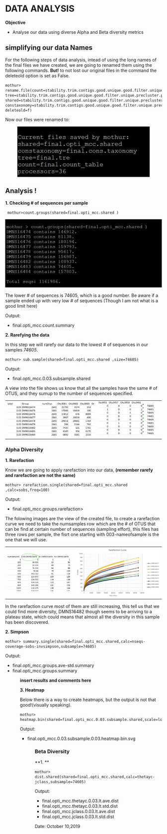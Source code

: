 # DATA ANALYSIS


**Objective**
- Analyse our data using diverse Alpha and Beta diversity metrics

## simplifying our data Names
For the following steps of data analysis, intead of using the long names of the final files we have created, we are going to renamed them using the following commands. **But!** to not lost our original files in the command the deleteold option is set as False.

    mothur> rename.file(count=stability.trim.contigs.good.unique.good.filter.unique.precluster.denovo.vsearch.pick.pick.count_table, tree=stability.trim.contigs.good.unique.good.filter.unique.precluster.pick.pick.phylip.tre, shared=stability.trim.contigs.good.unique.good.filter.unique.precluster.pick.pick.opti_mcc.shared, constaxonomy=stability.trim.contigs.good.unique.good.filter.unique.precluster.pick.pick.opti_mcc.0.03.cons.taxonomy,prefix=final, deleteold=f)

Now our files were renamed to:

<p align="center"><img src="/IMAGES/nt5_1.jpg"></p>
                                              
## Analysis !

**1. Checking # of sequences per sample**

     mothur>count.groups(shared=final.opti_mcc.shared )

<p align="center"><img src="/IMAGES/nt5_2.jpg"></p>

The lower # of sequences is 74605, which is a good number. Be aware if a sample ended up with very low # of sequences (Though I am not what is a good limit here)

Output:
<ul>
  <li>final.opti_mcc.count.summary</li>
</ul>
 
 **2. Rarefying the data**

In this step we will rarefy our data to the lowest # of sequences in our samples *74605*.
 
    mothur> sub.sample(shared=final.opti_mcc.shared ,size=74605)
 
 Output:
 
 <ul><li>final.opti_mcc.0.03.subsample.shared</li></ul>
 
A view into the file shows us know that all the samples have the same # of OTUS, and they sumup to the number of sequences specified.
 
 <table align="center">
    <td><img src="/IMAGES/nt5_3.jpg"></td>
    <td><img src="/IMAGES/nt5_4.jpg"><td>
 </table>
  
### Alpha Diversity

**1. Rarefaction**
  
Know we are going to apply rarefaction into our data, **(remember rarefy and rarefaction are not the same)**
  
    mothur> rarefaction.single(shared=final.opti_mcc.shared ,calc=sobs,freq=100)
  
 Output:
 
 <ul><li>final.opti_mcc.groups.rarefaction></li></ul
  
  The folowing images are the view of the created file, to create a rarefaction curve we need to take the numsamples row which are the # of OTUS that can be find at certain number of sequences (sampling effort), this files has three rows per sample, the fisrt one starting with 003-nameofsample is the one that we will use. 
  
   <table align="center">
    <td><img src="/IMAGES/nt5_5.jpg"></td>
    <td><img src="/IMAGES/nt5_6.jpg"></td>
   </table>
  
In the rarefaction curve most of them are still increasing, this tell us that we could find more diversity, DMNS16482 though seems to be arriving to a plateau state, which could means that almost all the diversity in this sample has been discovered.
 
**2. Simpson**

    mothur> summary.single(shared=final.opti_mcc.shared,calc=nseqs-coverage-sobs-invsimpson,subsample=74605)

Output:
<ul>
  <li>final.opti_mcc.groups.ave-std.summary</li>
  <li>final.opti_mcc.groups.summary</li>
<ul>
  
**insert results and comments here**

**3. Heatmap**

Below there is a way to create heatmaps, but the output is not that good!(visually speaking).

    mothur> heatmap.bin(shared=final.opti_mcc.0.03.subsample.shared,scale=log2,numotu=50)

Output:
  <ul><li>final.opti_mcc.0.03.subsample.0.03.heatmap.bin.svg</li><ul>

### Beta Diversity

**1. **

    mothur> dist.shared(shared=final.opti_mcc.shared,calc=thetayc-jclass,subsample=74605)
    
Output:
<ul>
  <li>final.opti_mcc.thetayc.0.03.lt.ave.dist</li>
  <li>final.opti_mcc.thetayc.0.03.lt.std.dist</li>
  <li>final.opti_mcc.jclass.0.03.lt.ave.dist</li>
  <li>final.opti_mcc.jclass.0.03.lt.std.dist</li>
</ul>

  Date: October 10,2019
  
